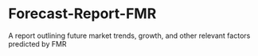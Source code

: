 # Forecast-Report-FMR
A report outlining future market trends, growth, and other relevant factors predicted by FMR
